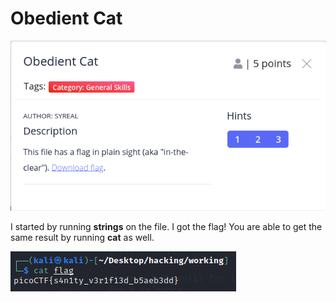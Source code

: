 # Obedient Cat

![](<../../../.gitbook/assets/image (67) (1).png>)

I started by running **strings** on the file. I got the flag! You are able to get the same result by running **cat** as well.

![](<../../../.gitbook/assets/image (62).png>)

